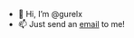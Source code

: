 - 👋 Hi, I’m @gurelx
- 📫 Just send an [email](mailto:gurelsezgin06@gmail.com) to me!

<!---
gurelx/gurelx is a ✨ special ✨ repository because its `README.md` (this file) appears on your GitHub profile.
You can click the Preview link to take a look at your changes.
--->
